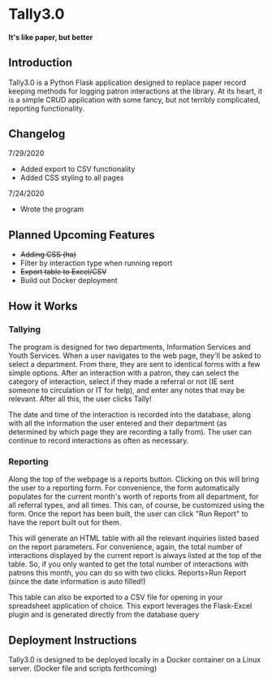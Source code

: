 # Tally3.0
#### It's like paper, but better

## Introduction
Tally3.0 is a Python Flask application designed to replace paper record keeping methods
for logging patron interactions at the library. At its heart, it is a simple CRUD application with
some fancy, but not terribly complicated, reporting functionality.

## Changelog
7/29/2020
* Added export to CSV functionality
* Added CSS styling to all pages

7/24/2020
* Wrote the program

## Planned Upcoming Features
* ~~Adding CSS (ha)~~
* Filter by interaction type when running report
* ~~Export table to Excel/CSV~~
* Build out Docker deployment

## How it Works
### Tallying
The program is designed for two departments, Information Services and Youth Services. When a user navigates to
the web page, they'll be asked to select a department. From there, they are sent to identical forms with a few
simple options. After an interaction with a patron, they can select the category of interaction, select if they 
made a referral or not (IE sent someone to circulation or IT for help), and enter any notes that may be relevant.
After all this, the user clicks Tally!

The date and time of the interaction is recorded into the database, along with all the information the user entered 
and their department (as determined by which page they are recording a tally from). The user can continue to record 
interactions as often as necessary.

### Reporting
Along the top of the webpage is a reports button. Clicking on this will bring the user to a reporting form. For
convenience, the form automatically populates for the current month's worth of reports from all department, for all
referral types, and all times. This can, of course, be customized using the form. Once the report has been built,
the user can click "Run Report" to have the report built out for them.

This will generate an HTML table with all the relevant inquiries listed based on the report parameters. 
For convenience, again, the total number of interactions displayed by the current report is always listed at
the top of the table. So, if you only wanted to get the total number of interactions with patrons this month,
you can do so with two clicks. Reports>Run Report (since the date information is auto filled!)

This table can also be exported to a CSV file for opening in your spreadsheet application
of choice. This export leverages the Flask-Excel plugin and is generated directly from the
database query

## Deployment Instructions
Tally3.0 is designed to be deployed locally in a Docker container on a Linux server. 
(Docker file and scripts forthcoming)